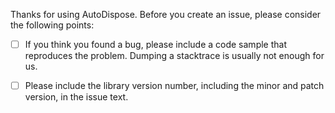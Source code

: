 Thanks for using AutoDispose. Before you create an issue, please consider the following points:

  - [ ] If you think you found a bug, please include a code sample that reproduces the problem. Dumping a stacktrace is usually not enough for us.

  - [ ] Please include the library version number, including the minor and patch version, in the issue text.

